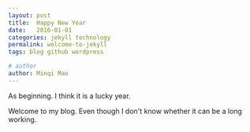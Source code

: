 ```yaml
---
layout: post
title:  Happy New Year
date:   2016-01-01
categories: jekyll technology
permalink: welcome-to-jekyll
tags: blog github wordpress

# author
author: Minqi Mao
---
```

As beginning. I think it is a lucky year.

Welcome to my blog. Even though I don't know whether it can be a long working.
